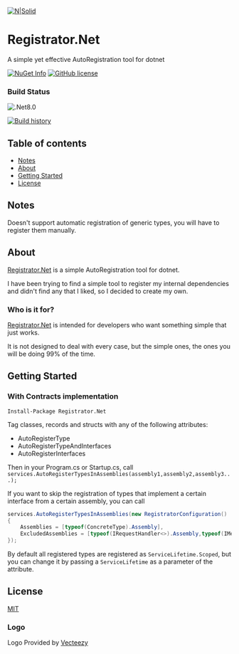 [![N|Solid](https://avatars2.githubusercontent.com/u/39886363?s=200&v=4)](https://github.com/dariogriffo/registator-net)

# Registrator.Net

A simple yet effective AutoRegistration tool for dotnet

[![NuGet Info](https://buildstats.info/nuget/Registrator.Net?includePreReleases=true)](https://www.nuget.org/packages/Registrator.Net/)
[![GitHub license](https://img.shields.io/github/license/dariogriffo/registator-net.svg)](https://raw.githubusercontent.com/dariogriffo/registator-net/main/LICENSE)
### Build Status
![.Net8.0](https://github.com/dariogriffo/registator-net/workflows/.NET/badge.svg?branch=main)

[![Build history](https://buildstats.info/github/chart/dariogriffo/registator-net?branch=main&includeBuildsFromPullRequest=false)](https://github.com/dariogriffo/registator-net/actions?query=branch%3Amain++)


## Table of contents
- [Notes](#notes)
- [About](#about)
- [Getting Started](#getting-started)
- [License](#license)

## Notes

Doesn't support automatic registration of generic types, you will have to register them manually.

## About

[Registrator.Net](https://www.nuget.org/packages/Registrator.Net) is a simple AutoRegistration tool for dotnet.

I have been trying to find a simple tool to register my internal dependencies and didn't find any that I liked, so I decided to create my own.

### Who is it for?

[Registrator.Net](https://www.nuget.org/packages/Registrator.Net) is intended for developers who want something simple that just works.

It is not designed to deal with every case, but the simple ones, the ones you will be doing 99% of the time.

## Getting Started

### With Contracts implementation
`Install-Package Registrator.Net`
                                                      
Tag classes, records and structs with any of the following attributes:
- AutoRegisterType
- AutoRegisterTypeAndInterfaces
- AutoRegisterInterfaces

Then in your Program.cs or Startup.cs, call `services.AutoRegisterTypesInAssemblies(assembly1,assembly2,assembly3...);`

If you want to skip the registration of types that implement a certain interface from a certain assembly, 
you can call 
```csharp
services.AutoRegisterTypesInAssemblies(new RegistratorConfiguration()
{
    Assemblies = [typeof(ConcreteType).Assembly],
    ExcludedAssemblies = [typeof(IRequestHandler<>).Assembly,typeof(IMediator).Assembly]
});
```


By default all registered types are registered as `ServiceLifetime.Scoped`, but you can change it by passing a `ServiceLifetime` as a parameter of the attribute.

## License

[MIT](https://github.com/dariogriffo/registator-net/blob/main/LICENSE)

### Logo
Logo Provided by [Vecteezy](https://vecteezy.com)
